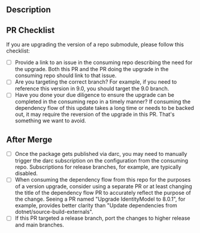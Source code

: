 ## Description

<Insert description of your changes>

## PR Checklist

If you are upgrading the version of a repo submodule, please follow this
checklist:

- [ ] Provide a link to an issue in the consuming repo describing the need for
the upgrade. Both this PR and the PR doing the upgrade in the consuming repo
should link to that issue.
- [ ] Are you targeting the correct branch? For example, if you need to
reference this version in 9.0, you should target the 9.0 branch.
- [ ] Have you done your due diligence to ensure the upgrade can be completed
in the consuming repo in a timely manner? If consuming the dependency flow of
this update takes a long time or needs to be backed out, it may require the
reversion of the upgrade in this PR. That's something we want to avoid.

## After Merge

- [ ] Once the package gets published via darc, you may need to manually trigger
the darc subscription on the configuration from the consuming repo. Subscriptions
for release branches, for example, are typically disabled.
- [ ] When consuming the dependency flow from this repo for the purposes of a
version upgrade, consider using a separate PR or at least changing the title of
the dependency flow PR to accurately reflect the purpose of the change. Seeing
a PR named "Upgrade IdentityModel to 8.0.1", for example, provides better
clarity than "Update dependencies from dotnet/source-build-externals".
- [ ] If this PR targeted a release branch, port the changes to higher release
and main branches.
